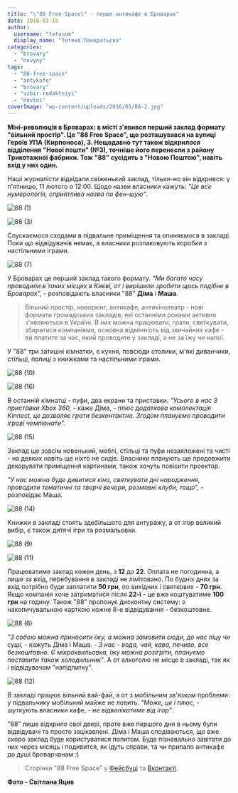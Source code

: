 ```yaml
---
title: "\"88 Free Space\" - перше антикафе в Броварах"
date: 2016-03-15
author: 
  username: "tatuuum"
  display_name: "Тетяна Панкратьєва"
categories: 
  - "brovary"
  - "novyny"
tags: 
  - "88-free-space"
  - "antykafe"
  - "brovary"
  - "vibir-redaktsiyi"
  - "novini"
coverImage: "wp-content/uploads/2016/03/88-2.jpg"
---
```


**Міні-революція в Броварах: в місті з'явився перший заклад формату "вільний простір". Це "88 Free Space", що розташувався на вулиці Героїв УПА (Кирпоноса), 3. Нещодавно тут також відкрилося відділення "Нової пошти" (№3), точніше його перенесли з району Трикотажної фабрики. Тож "88" сусідить з "Новою Поштою", навіть вхід у них один.**

Наші журналісти відвідали свіженький заклад, тільки-но він відкрився: у п'ятницю, 11 лютого о 12:00. Щодо назви власники кажуть: _"Це все нумерологія, сприятлива назва по фен-шую"_.

![88 (1)](https://mpz.brovary.org/wp-content/uploads/2016/03/88-1.jpg)

![88 (3)](https://mpz.brovary.org/wp-content/uploads/2016/03/88-3.jpg)

Спускаємося сходами в підвальне приміщення та опиняємося в закладі. Поки що відвідувачів немає, а власники розпаковують коробки з настільними іграми.

![88 (7)](https://mpz.brovary.org/wp-content/uploads/2016/03/88-7.jpg)

У Броварах це перший заклад такого формату. _"Ми багато часу проводили в таких місцях в Києві, от і вирішили зробити щось подібне в Броварах",_ - розповідають власники "88" **Діма** і **Маша**.

> Вільний простір, коворкінг, антикафе, антикінотеатр - нові формати громадських закладів, які останніми роками активно з'являються в Україні. В них можна працювати, грати, святкувати, збиратися компаніями, основна відмінність від звичайних кафе - ви платите за час, який проводите у закладі, а не за їжу чи напої.

У "88" три затишні кімнатки, є кухня, повсюди столики, м'які диванчики, стільці, полиці з книжками та настільними іграми.

![88 (10)](https://mpz.brovary.org/wp-content/uploads/2016/03/88-10.jpg)

![88 (16)](https://mpz.brovary.org/wp-content/uploads/2016/03/88-16.jpg)

В останній кімнатці - пуфи, два екрани та приставки. _"Усього в нас 3 приставки Xbox 360,_ - каже Діма, - _плюс додаткова комплектація Kinnect, це дозволяє грати безконтактно. Згодом плануємо проводити ігрові чемпіонати"._

![88 (15)](https://mpz.brovary.org/wp-content/uploads/2016/03/88-15.jpg)

Заклад ще зовсім новенький, меблі, стільці та пуфи незаяложені та чисті - на деяких навіть ще ніхто не сидів. Власники планують ще продовжити декорувати приміщення картинами, також хочуть повісити проектор.

_"У нас можна буде дивитися кіно, святкувати дні народження, проводити тематичні та творчі вечори, розмовні клуби, тощо",_ - розповідає Маша.

![88 (14)](https://mpz.brovary.org/wp-content/uploads/2016/03/88-14.jpg)

Книжки в закладі стоять здебільшого для антуражу, а от ігор великий вибір, є також дитячі ігри та розмальовки.

![88 (9)](https://mpz.brovary.org/wp-content/uploads/2016/03/88-9.jpg)

![88 (11)](https://mpz.brovary.org/wp-content/uploads/2016/03/88-11.jpg)

Працюватиме заклад кожен день, з **12** до **22**. Оплата не погодинна, а лише за вхід, перебування в закладі не лімітовано. По будніх днях за вхід потрібно буде заплатити **50 грн**, по вихідних і святкових - **70 грн**. Якщо компанія хоче затриматися після **22-ї** - це вже коштуватиме **100 грн** на годину. Також "88" пропонує дисконтну систему: з накопичувальною карткою кожне 8-е відвідування - безкоштовне.

![88 (6)](https://mpz.brovary.org/wp-content/uploads/2016/03/88-6.jpg)

_"З собою можна приносити їжу, а можна замовити сюди, до нас піцу чи суші,_ - кажуть Діма і Маша. - _З нас - вода, чай, кава, печиво, все безкоштовно. Є мікрохвильовка, їжу можна розігріти, плануємо поставити також холодильник"_. А от алкоголю не місце в закладі, так як і відвідувачам "напідпитку".

![88 (12)](https://mpz.brovary.org/wp-content/uploads/2016/03/88-12.jpg)

В закладі працює вільний вай-фай, а от з мобільним зв'язком проблеми: у підвальчику мобільний майже не ловить. _"Може, це і плюс,_ - шуткують власники кафе, - _не відволікатиме від ігор"_.

"88" лише відкрило свої двері, проте вже першого дня в ньому були відвідувачі та просто зацікавлені. Діма і Маша сподіваються, що вже скоро заклад буде користуватися попитом. Буде пізнавально завітати до них через місяць і подивится, як ідуть справи, та чи припало антикафе до душі броварчанам :)

> Сторінки "88 Free Space" у [Фейсбуці](https://www.facebook.com/88freespace/) та [Вконтакті](http://vk.com/88freespace).

**Фото - Світлана Яцив**
